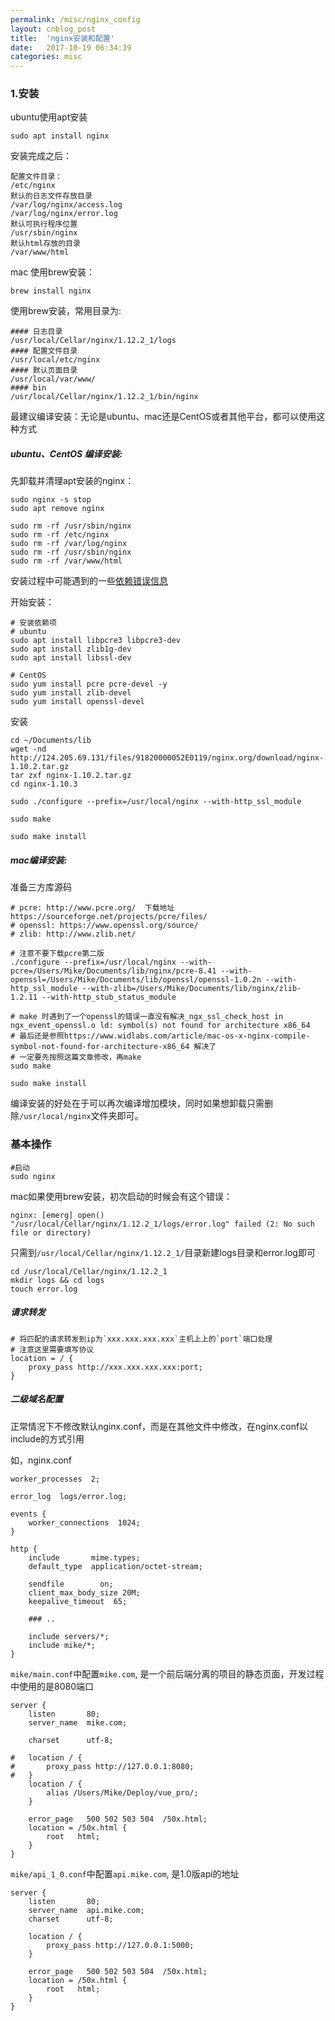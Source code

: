 ```yaml
---
permalink: /misc/nginx_config
layout: cnblog_post
title:  'nginx安装和配置'
date:   2017-10-19 06:34:39
categories: misc
---
```


### 1.安装


ubuntu使用apt安装

```
sudo apt install nginx
```

安装完成之后：

```
配置文件目录：
/etc/nginx
默认的日志文件存放目录
/var/log/nginx/access.log
/var/log/nginx/error.log
默认可执行程序位置
/usr/sbin/nginx
默认html存放的目录
/var/www/html
```

mac 使用brew安装：

```
brew install nginx
```

使用brew安装，常用目录为:

```
#### 日志目录
/usr/local/Cellar/nginx/1.12.2_1/logs
#### 配置文件目录
/usr/local/etc/nginx
#### 默认页面目录
/usr/local/var/www/
#### bin
/usr/local/Cellar/nginx/1.12.2_1/bin/nginx
```

最建议编译安装：无论是ubuntu、mac还是CentOS或者其他平台，都可以使用这种方式<br>

##### ubuntu、CentOS 编译安装:

先卸载并清理apt安装的nginx：

```
sudo nginx -s stop
sudo apt remove nginx

sudo rm -rf /usr/sbin/nginx
sudo rm -rf /etc/nginx
sudo rm -rf /var/log/nginx
sudo rm -rf /usr/sbin/nginx
sudo rm -rf /var/www/html
```

安装过程中可能遇到的一些<a href="/misc/nginx_error" target='blank'>依赖错误信息</a>

开始安装：

```
# 安装依赖项
# ubuntu
sudo apt install libpcre3 libpcre3-dev
sudo apt install zlib1g-dev
sudo apt install libssl-dev

# CentOS
sudo yum install pcre pcre-devel -y
sudo yum install zlib-devel
sudo yum install openssl-devel
```
安装

```
cd ~/Documents/lib
wget -nd http://124.205.69.131/files/91820000052E0119/nginx.org/download/nginx-1.10.2.tar.gz
tar zxf nginx-1.10.2.tar.gz
cd nginx-1.10.3

sudo ./configure --prefix=/usr/local/nginx --with-http_ssl_module

sudo make

sudo make install 
```

##### mac编译安装:

准备三方库源码

```
# pcre: http://www.pcre.org/  下载地址 https://sourceforge.net/projects/pcre/files/
# openssl: https://www.openssl.org/source/
# zlib: http://www.zlib.net/
```

```
# 注意不要下载pcre第二版
./configure --prefix=/usr/local/nginx --with-pcre=/Users/Mike/Documents/lib/nginx/pcre-8.41 --with-openssl=/Users/Mike/Documents/lib/openssl/openssl-1.0.2n --with-http_ssl_module --with-zlib=/Users/Mike/Documents/lib/nginx/zlib-1.2.11 --with-http_stub_status_module

# make 时遇到了一个openssl的错误一直没有解决_ngx_ssl_check_host in ngx_event_openssl.o ld: symbol(s) not found for architecture x86_64
# 最后还是参照https://www.widlabs.com/article/mac-os-x-nginx-compile-symbol-not-found-for-architecture-x86_64 解决了
# 一定要先按照这篇文章修改，再make
sudo make 

sudo make install
```

编译安装的好处在于可以再次编译增加模块，同时如果想卸载只需删除`/usr/local/nginx`文件夹即可。

### 基本操作

```
#启动
sudo nginx
```
mac如果使用brew安装，初次启动的时候会有这个错误：

```
nginx: [emerg] open() "/usr/local/Cellar/nginx/1.12.2_1/logs/error.log" failed (2: No such file or directory)
```

只需到`/usr/local/Cellar/nginx/1.12.2_1/`目录新建logs目录和error.log即可

```
cd /usr/local/Cellar/nginx/1.12.2_1
mkdir logs && cd logs
touch error.log
```

##### 请求转发

```
# 将匹配的请求转发到ip为`xxx.xxx.xxx.xxx`主机上上的`port`端口处理
# 注意这里需要填写协议
location = / {
	proxy_pass http://xxx.xxx.xxx.xxx:port;
}
```

##### 二级域名配置

正常情况下不修改默认nginx.conf，而是在其他文件中修改，在nginx.conf以include的方式引用

如，nginx.conf

```
worker_processes  2;

error_log  logs/error.log;

events {
    worker_connections  1024;
}

http {
    include       mime.types;
    default_type  application/octet-stream;

    sendfile        on;
    client_max_body_size 20M;
    keepalive_timeout  65;

    ### ..

    include servers/*;
    include mike/*;
}
```

`mike/main.conf`中配置`mike.com`, 是一个前后端分离的项目的静态页面，开发过程中使用的是8080端口

```
server {
    listen       80;
    server_name  mike.com;

    charset      utf-8;

#   location / {
#       proxy_pass http://127.0.0.1:8080;
#   }
    location / {
        alias /Users/Mike/Deploy/vue_pro/;
    }

    error_page   500 502 503 504  /50x.html;
    location = /50x.html {
        root   html;
    }
}
```

`mike/api_1_0.conf`中配置`api.mike.com`, 是1.0版api的地址

```
server {
    listen       80;
    server_name  api.mike.com;
    charset      utf-8;

    location / {
        proxy_pass http://127.0.0.1:5000;
    }

    error_page   500 502 503 504  /50x.html;
    location = /50x.html {
        root   html;
    }
}
```




